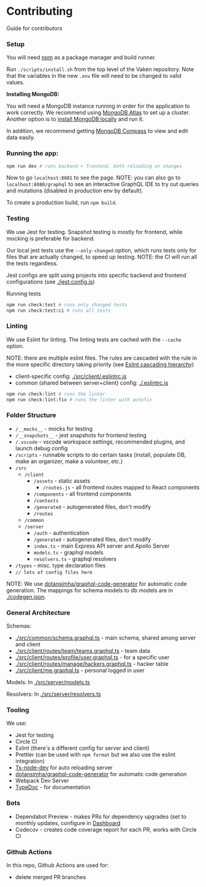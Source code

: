 # Contributing

Guide for contributors

### Setup

You will need [npm](https://github.com/npm/cli) as a package manager and build runner.

Run `./scripts/install.sh` from the top level of the Vaken repository. Note that the variables in
the new `.env` file will need to be changed to valid values.

**Installing MongoDB:**

You will need a MongoDB instance running in order for the application to work correctly. We recommend using [MongoDB Atlas](https://www.mongodb.com/cloud/atlas) to set up a cluster. Another option is to [install MongoDB locally](https://www.mongodb.com/download-center/community) and run it.

In addition, we recommend getting [MongoDB Compass](https://www.mongodb.com/download-center/compass) to view and edit data easily.

### Running the app:

```bash
npm run dev # runs backend + frontend, both reloading on changes
```

Now to go `localhost:8081` to see the page.
NOTE: you can also go to `localhost:8080/graphql` to see an interactive GraphQL IDE to try out queries and mutations (disabled in production env by default).

To create a production build, run `npm build`.


### Testing

We use Jest for testing. Snapshot testing is mostly for frontend, while mocking is preferable for backend.

Our local jest tests use the `--only-changed` option, which runs tests only for files that are actually changed, to speed up testing. NOTE: the CI will run all the tests regardless.

Jest configs are split using projects into specific backend and frontend configurations (see [./jest.config.js](./jest.config.js))

Running tests

```bash
npm run check:test # runs only changed tests
npm run check:test:ci # runs all tests
```

### Linting

We use Eslint for linting. The linting tests are cached with the `--cache` option.

NOTE: there are multiple eslint files. The rules are cascaded with the rule in the more specific directory taking priority (see [Eslint cascading hierarchy](https://eslint.org/docs/user-guide/configuring#configuration-cascading-and-hierarchy))

- client-specific config: [./src/client/.eslintrc.js](./src/client/.eslintrc.js)
- common (shared between server+client) config: [./.eslintrc.js](./.eslintrc.js)

```bash
npm run check:lint # runs the linter
npm run check:lint:fix # runs the linter with autofix
```

### Folder Structure

- `/__mocks__` - mocks for testing
- `/__snapshots__` - jest snapshots for frontend testing
- `/.vscode` - vscode workspace settings, recommended plugins, and launch debug config
- `/scripts` - runnable scripts to do certain tasks (install, populate DB, make an organizer, make a volunteer, etc.)
- `/src`
  - `/client`
    - `/assets` - static assets
      - `/routes.js` - all frontend routes mapped to React components
    - `/components` - all frontend components
    - `/contexts`
    - `/generated` - autogenerated files, don't modify
    - `/routes`
  - `/common`
  - `/server`
    - `/auth` - authentication
    - `/generated` - autogenerated files, don't modify
    - `index.ts` - main Express API server and Apollo Server
    - `models.ts` - graphql models
    - `resolvers.ts` - graphql resolvers
- `/types` - misc. type declaration files
- `// lots of config files here`

NOTE: We use [dotansimha/graphql-code-generator](https://github.com/dotansimha/graphql-code-generator) for automatic code generation. The mappings for schema models to db models are in [./codegen.json](./codegen.json).

### General Architecture

Schemas:

- [./src/common/schema.graphql.ts](./src/common/schema.graphql.ts) - main schema, shared among server and client
- [./src/client/routes/team/teams.graphql.ts](./src/client/routes/team/teams.graphql.ts) - team data
- [./src/client/routes/profile/user.graphql.ts](./src/client/routes/profile/user.graphql.ts) - for a specific user
- [./src/client/routes/manage/hackers.graphql.ts](./src/client/routes/manage/hackers.graphql.ts) - hacker table
- [./src/client/me.graphql.ts](./src/common/schema.graphql.ts) - personal logged in user

Models:
In [./src/server/models.ts](./src/server/models.ts)

Resolvers:
In [./src/server/resolvers.ts](./src/server/resolvers.ts)

### Tooling

We use:

- Jest for testing
- Circle CI
- Eslint (there's a different config for server and client)
- Prettier (can be used with `npm format` but we also use the eslint integration)
- [Ts-node-dev](https://github.com/whitecolor/ts-node-dev) for auto reloading server
- [dotansimha/graphql-code-generator](https://github.com/dotansimha/graphql-code-generator) for automatic code generation
- Webpack Dev Server
- [TypeDoc](https://typedoc.org/) - for documentation

### Bots

- Dependabot Preview - makes PRs for dependency upgrades (set to monthly updates, configure in [Dashboard](https://app.dependabot.com)
- Codecov - creates code coverage report for each PR, works with Circle CI

### Github Actions

In this repo, Github Actions are used for:

- delete merged PR branches
